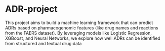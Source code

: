 # ADR-project
This project aims to build a machine learning framework that can predict ADRs based on pharmacogenomic features (like drug names and reactions from the FAERS dataset). By leveraging models like Logistic Regression, XGBoost, and Neural Networks, we explore how well ADRs can be identified from structured and textual drug data
